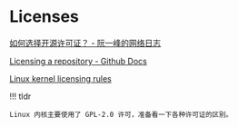 # Licenses

[如何选择开源许可证？ - 阮一峰的网络日志](http://www.ruanyifeng.com/blog/2011/05/how_to_choose_free_software_licenses.html)

[Licensing a repository - Github Docs](https://docs.github.com/en/repositories/managing-your-repositorys-settings-and-features/customizing-your-repository/licensing-a-repository)

[Linux kernel licensing rules](https://www.kernel.org/doc/html/latest/process/license-rules.html)

!!! tldr

    Linux 内核主要使用了 GPL-2.0 许可，准备看一下各种许可证的区别。